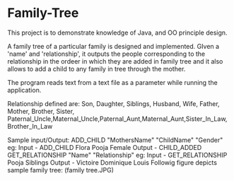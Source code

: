 # Family-Tree

This project is to demonstrate knowledge of Java, and OO principle design.

A family tree of a particular family is designed and implemented. GIven a 'name' and 'relationship', it outputs the people corresponding to the relationship in the ordeer in which they are added in family tree and it also allows to add a child to any family in tree through the mother.

The program reads text from a text file as a parameter while running the application.

Relationship defined are: 
Son, Daughter, Siblings, Husband, Wife, Father, Mother, Brother, Sister, Paternal_Uncle,Maternal_Uncle,Paternal_Aunt,Maternal_Aunt,Sister_In_Law,Brother_In_Law

Sample input/Output:
ADD_CHILD "MothersName" "ChildName" "Gender"
eg: Input - ADD_CHILD Flora Pooja Female
Output - CHILD_ADDED
<br/>
GET_RELATIONSHIP "Name" "Relationship"
eg: Input -  GET_RELATIONSHIP Pooja Siblings
Output - Victoire Dominique Louis
Followig figure depicts sample family tree:
(family tree.JPG)

